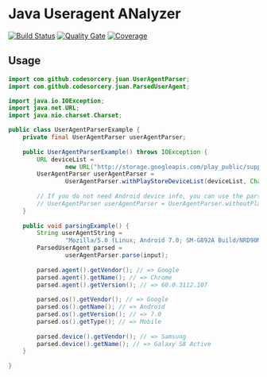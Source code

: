 # Java Useragent ANalyzer
[![Build Status](https://travis-ci.org/codesorcery/juan.svg?branch=master)](https://travis-ci.org/codesorcery/juan)
[![Quality Gate](https://sonarcloud.io/api/project_badges/measure?project=com.github.codesorcery%3Ajuan&metric=alert_status)](https://sonarcloud.io/dashboard?id=com.github.codesorcery%3Ajuan)
[![Coverage](https://sonarcloud.io/api/project_badges/measure?project=com.github.codesorcery%3Ajuan&metric=coverage)](https://sonarcloud.io/dashboard?id=com.github.codesorcery%3Ajuan)

## Usage

```java
import com.github.codesorcery.juan.UserAgentParser;
import com.github.codesorcery.juan.ParsedUserAgent;

import java.io.IOException;
import java.net.URL;
import java.nio.charset.Charset;

public class UserAgentParserExample {
    private final UserAgentParser userAgentParser;
    
    public UserAgentParserExample() throws IOException {
        URL deviceList =
                new URL("http://storage.googleapis.com/play_public/supported_devices.csv");
        UserAgentParser userAgentParser =
                UserAgentParser.withPlayStoreDeviceList(deviceList, Charset.forName("UTF-16"));
        
        // If you do not need Android device info, you can use the parser without the device list:
        // UserAgentParser userAgentParser = UserAgentParser.withoutPlayStoreDeviceList();
    }
    
    public void parsingExample() {
        String userAgentString =
                "Mozilla/5.0 (Linux; Android 7.0; SM-G892A Build/NRD90M; wv) AppleWebKit/537.36 (KHTML, like Gecko) Version/4.0 Chrome/60.0.3112.107 Mobile Safari/537.36";
        ParsedUserAgent parsed =
                userAgentParser.parse(input);
        
        parsed.agent().getVendor(); // => Google
        parsed.agent().getName(); // => Chrome
        parsed.agent().getVersion(); // => 60.0.3112.107
        
        parsed.os().getVendor(); // => Google
        parsed.os().getName(); // => Android
        parsed.os().getVersion(); // => 7.0
        parsed.os().getType(); // => Mobile
        
        parsed.device().getVendor(); // => Samsung
        parsed.device().getName(); // => Galaxy S8 Active
    }
    
}
```
